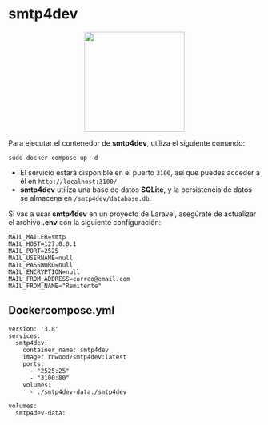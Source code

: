 # smtp4dev

<p align="center">
    <img src="https://drive.google.com/uc?export=download&id=1yyVoEHmLQgzYpDJJJvjtpo1MHdZNP84k" width="200">
</p>

Para ejecutar el contenedor de **smtp4dev**, utiliza el siguiente comando:
```
sudo docker-compose up -d
```
- El servicio estará disponible en el puerto `3100`, así que puedes acceder a él en `http://localhost:3100/`.
- **smtp4dev** utiliza una base de datos **SQLite**, y la persistencia de datos se almacena en `/smtp4dev/database.db`.

Si vas a usar **smtp4dev** en un proyecto de Laravel, asegúrate de actualizar el archivo **.env** con la siguiente configuración:

```
MAIL_MAILER=smtp
MAIL_HOST=127.0.0.1
MAIL_PORT=2525
MAIL_USERNAME=null
MAIL_PASSWORD=null
MAIL_ENCRYPTION=null
MAIL_FROM_ADDRESS=correo@email.com
MAIL_FROM_NAME="Remitente"
```
## Dockercompose.yml

```
version: '3.8'
services:
  smtp4dev:
    container_name: smtp4dev
    image: rnwood/smtp4dev:latest
    ports:
      - "2525:25"
      - "3100:80"
    volumes:
      - ./smtp4dev-data:/smtp4dev

volumes:
  smtp4dev-data:
```
